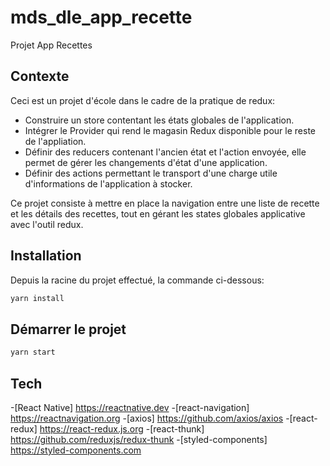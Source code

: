 # mds_dle_app_recette
Projet App Recettes

## Contexte
Ceci est un projet d'école dans le cadre de la pratique de redux:
- Construire un store contentant les états globales de l'application.
- Intégrer le Provider qui rend le magasin Redux disponible pour le reste de l'appliation.
- Définir des reducers contenant l'ancien état et l'action envoyée, elle permet de gérer les changements d'état d'une application.
- Définir des actions permettant le transport d'une charge utile d'informations de l'application à stocker.

Ce projet consiste à mettre en place la navigation entre une liste de recette et les détails des recettes, tout en gérant les states globales applicative avec l'outil redux.

## Installation

Depuis la racine du projet effectué, la commande ci-dessous:
```sh
yarn install
```

## Démarrer le projet
```sh
yarn start
```

## Tech
-[React Native] <https://reactnative.dev>
-[react-navigation] <https://reactnavigation.org>
-[axios] <https://github.com/axios/axios>
-[react-redux] <https://react-redux.js.org>
-[react-thunk] <https://github.com/reduxjs/redux-thunk>
-[styled-components] <https://styled-components.com>
